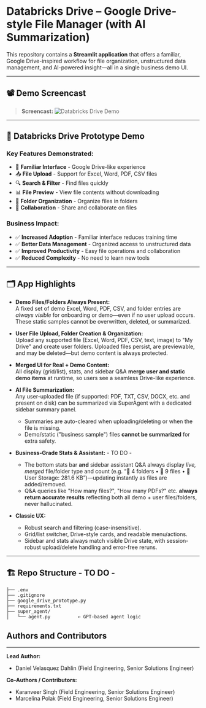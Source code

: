 # Databricks Drive – Google Drive-style File Manager (with AI Summarization)

This repository contains a **Streamlit application** that offers a familiar, Google Drive-inspired workflow for file organization, unstructured data management, and AI-powered insight—all in a single business demo UI.

---

## 📽️ Demo Screencast

> **Screencast:**
![Databricks Drive Demo](./streamlit-google_drive_prototype.gif)


---

## 🎯 Databricks Drive Prototype Demo

### Key Features Demonstrated:
- 📁 **Familiar Interface** - Google Drive-like experience  
- 📤 **File Upload** - Support for Excel, Word, PDF, CSV files  
- 🔍 **Search & Filter** - Find files quickly  
- 📊 **File Preview** - View file contents without downloading  
- 📁 **Folder Organization** - Organize files in folders  
- 👥 **Collaboration** - Share and collaborate on files  

### Business Impact:
- ✅ **Increased Adoption** - Familiar interface reduces training time  
- ✅ **Better Data Management** - Organized access to unstructured data  
- ✅ **Improved Productivity** - Easy file operations and collaboration  
- ✅ **Reduced Complexity** - No need to learn new tools  

---

## 🗂️ App Highlights

- **Demo Files/Folders Always Present:**  
  A fixed set of demo Excel, Word, PDF, CSV, and folder entries are *always visible* for onboarding or demo—even if no user upload occurs. These static samples cannot be overwritten, deleted, or summarized.

- **User File Upload, Folder Creation & Organization:**  
  Upload any supported file (Excel, Word, PDF, CSV, text, image) to "My Drive" and create user folders. Uploaded files persist, are previewable, and may be deleted—but demo content is always protected.

- **Merged UI for Real + Demo Content:**  
  All display (grid/list), stats, and sidebar Q&A **merge user and static demo items** at runtime, so users see a seamless Drive-like experience.

- **AI File Summarization:**  
  Any user-uploaded file (if supported: PDF, TXT, CSV, DOCX, etc. and present on disk) can be summarized via SuperAgent with a dedicated sidebar summary panel.  
  - Summaries are auto-cleared when uploading/deleting or when the file is missing.  
  - Demo/static ("business sample") files **cannot be summarized** for extra safety.

- **Business-Grade Stats & Assistant:** - TO DO -
  - The bottom stats bar **and** sidebar assistant Q&A always display *live, merged* file/folder type and count (e.g. “📁 4 folders • 📄 9 files • 💾 User Storage: 281.6 KB”)—updating instantly as files are added/removed.  
  - Q&A queries like "How many files?", "How many PDFs?" etc. **always return accurate results** reflecting both all demo + user files/folders, never hallucinated.

- **Classic UX:**  
  - Robust search and filtering (case-insensitive).  
  - Grid/list switcher, Drive-style cards, and readable menu/actions.  
  - Sidebar and stats always match visible Drive state, with session-robust upload/delete handling and error-free reruns.


---

## 🏗️ Repo Structure - TO DO -


```plaintext
├── .env                  
├── .gitignore
├── google_drive_prototype.py
├── requirements.txt
├── super_agent/
│   └── agent.py          ← GPT-based agent logic
```

## Authors and Contributors
---
**Lead Author:**  
- Daniel Velasquez Dahlin (Field Engineering, Senior Solutions Engineer)

**Co-Authors / Contributors:**  
- Karanveer Singh (Field Engineering, Senior Solutions Engineer)  
- Marcelina Polak (Field Engineering, Senior Solutions Engineer)

